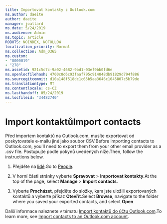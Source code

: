 ```yaml
---
title: Importovat kontakty z Outlook.com
ms.author: daeite
author: daeite
manager: joallard
ms.date: 5/24/2019
ms.audience: Admin
ms.topic: article
ROBOTS: NOINDEX, NOFOLLOW
localization_priority: Normal
ms.collection: Adm_O365
ms.custom:
- "8000019"
- "278"
ms.assetid: 921c5c7c-9a02-4682-9bd1-03ef9bb0fd6e
ms.openlocfilehash: 4700c8d6c93faaf795c914848db91829d794f886
ms.sourcegitcommit: d10a148f518dc1c65b5aa3646c1045807c5b79de
ms.translationtype: MT
ms.contentlocale: cs-CZ
ms.lasthandoff: 05/24/2019
ms.locfileid: "34482740"
---
```

# <a name="import-contacts"></a><span data-ttu-id="c7b67-102">Import kontaktů</span><span class="sxs-lookup"><span data-stu-id="c7b67-102">Import contacts</span></span>

<span data-ttu-id="c7b67-103">Před importem kontaktů na Outlook.com, musíte exportovat od poskytovatele e-mailu jiné jako soubor CSV.</span><span class="sxs-lookup"><span data-stu-id="c7b67-103">Before importing contacts to Outlook.com, you'll need to export them from your other email provider as a .csv file.</span></span> <span data-ttu-id="c7b67-104">Postupujte podle pokynů uvedených níže.</span><span class="sxs-lookup"><span data-stu-id="c7b67-104">Then, follow the instructions below.</span></span>
  
1. <span data-ttu-id="c7b67-105">Přejděte na [lidé](https://outlook.live.com/people/).</span><span class="sxs-lookup"><span data-stu-id="c7b67-105">Go to [People](https://outlook.live.com/people/).</span></span>

2. <span data-ttu-id="c7b67-106">V horní části stránky vyberte **Spravovat** \> **Importovat kontakty**.</span><span class="sxs-lookup"><span data-stu-id="c7b67-106">At the top of the page, select **Manage** \> **Import contacts**.</span></span>

3. <span data-ttu-id="c7b67-107">Vyberte **Procházet**, přejděte do složky, kam jste uložili exportovaných kontaktů a vyberte příkaz **Otevřít**.</span><span class="sxs-lookup"><span data-stu-id="c7b67-107">Select **Browse**, navigate to the folder where you saved your exported contacts, and select **Open**.</span></span>

<span data-ttu-id="c7b67-108">Další informace naleznete v tématu [Import kontaktů do účtu Outlook.com](https://go.microsoft.com/fwlink/p/?linkid=873136).</span><span class="sxs-lookup"><span data-stu-id="c7b67-108">To learn more, see [Import contacts to an Outlook.com account](https://go.microsoft.com/fwlink/p/?linkid=873136).</span></span>